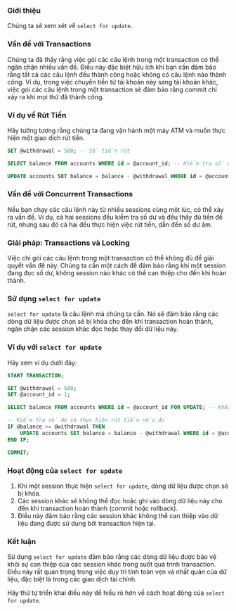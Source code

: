 ### Giới thiệu
Chúng ta sẽ xem xét về `select for update`.

### Vấn đề với Transactions
Chúng ta đã thấy rằng việc gói các câu lệnh trong một transaction có thể ngăn chặn nhiều vấn đề. Điều này đặc biệt hữu ích khi bạn cần đảm bảo rằng tất cả các câu lệnh đều thành công hoặc không có câu lệnh nào thành công. Ví dụ, trong việc chuyển tiền từ tài khoản này sang tài khoản khác, việc gói các câu lệnh trong một transaction sẽ đảm bảo rằng commit chỉ xảy ra khi mọi thứ đã thành công.

### Ví dụ về Rút Tiền
Hãy tưởng tượng rằng chúng ta đang vận hành một máy ATM và muốn thực hiện một giao dịch rút tiền.

```sql
SET @withdrawal = 500; -- Số tiền rút

SELECT balance FROM accounts WHERE id = @account_id; -- Kiểm tra số dư

UPDATE accounts SET balance = balance - @withdrawal WHERE id = @account_id; -- Thực hiện rút tiền
```

### Vấn đề với Concurrent Transactions
Nếu bạn chạy các câu lệnh này từ nhiều sessions cùng một lúc, có thể xảy ra vấn đề. Ví dụ, cả hai sessions đều kiểm tra số dư và đều thấy đủ tiền để rút, nhưng sau đó cả hai đều thực hiện việc rút tiền, dẫn đến số dư âm.

### Giải pháp: Transactions và Locking
Việc chỉ gói các câu lệnh trong một transaction có thể không đủ để giải quyết vấn đề này. Chúng ta cần một cách để đảm bảo rằng khi một session đang đọc số dư, không session nào khác có thể can thiệp cho đến khi hoàn thành.

### Sử dụng `select for update`
`select for update` là câu lệnh mà chúng ta cần. Nó sẽ đảm bảo rằng các dòng dữ liệu được chọn sẽ bị khóa cho đến khi transaction hoàn thành, ngăn chặn các session khác đọc hoặc thay đổi dữ liệu này.

### Ví dụ với `select for update`
Hãy xem ví dụ dưới đây:

```sql
START TRANSACTION;

SET @withdrawal = 500;
SET @account_id = 1;

SELECT balance FROM accounts WHERE id = @account_id FOR UPDATE; -- Khóa dòng dữ liệu này

-- Kiểm tra số dư và thực hiện rút tiền nếu đủ
IF @balance >= @withdrawal THEN
    UPDATE accounts SET balance = balance - @withdrawal WHERE id = @account_id;
END IF;

COMMIT;
```

### Hoạt động của `select for update`
1. Khi một session thực hiện `select for update`, dòng dữ liệu được chọn sẽ bị khóa.
2. Các session khác sẽ không thể đọc hoặc ghi vào dòng dữ liệu này cho đến khi transaction hoàn thành (commit hoặc rollback).
3. Điều này đảm bảo rằng các session khác không thể can thiệp vào dữ liệu đang được sử dụng bởi transaction hiện tại.

### Kết luận
Sử dụng `select for update` đảm bảo rằng các dòng dữ liệu được bảo vệ khỏi sự can thiệp của các session khác trong suốt quá trình transaction. Điều này rất quan trọng trong việc duy trì tính toàn vẹn và nhất quán của dữ liệu, đặc biệt là trong các giao dịch tài chính.

Hãy thử tự triển khai điều này để hiểu rõ hơn về cách hoạt động của `select for update`.
